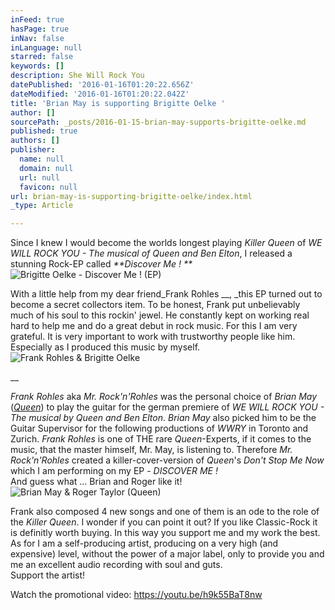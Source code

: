 ```yaml
---
inFeed: true
hasPage: true
inNav: false
inLanguage: null
starred: false
keywords: []
description: She Will Rock You
datePublished: '2016-01-16T01:20:22.656Z'
dateModified: '2016-01-16T01:20:22.042Z'
title: 'Brian May is supporting Brigitte Oelke '
author: []
sourcePath: _posts/2016-01-15-brian-may-supports-brigitte-oelke.md
published: true
authors: []
publisher:
  name: null
  domain: null
  url: null
  favicon: null
url: brian-may-is-supporting-brigitte-oelke/index.html
_type: Article

---
```

Since I knew I would become the worlds longest playing _Killer Queen_ of _WE  WILL ROCK YOU - The musical of Queen and Ben Elton_, I released a stunning Rock-EP called _**Discover Me ! **_
![Brigitte Oelke - Discover Me ! (EP)](https://s3-us-west-2.amazonaws.com/the-grid-img/p/ff12f3d49af59dab9b5dea906d5d71f1f812829c.jpg)

With a little help from my dear friend_Frank Rohles __, _this EP turned out to become a secret collectors item. To be honest, Frank put unbelievably much of his soul to this rockin' jewel. He constantly kept on working real hard to help me and do a great debut in rock music. For this I am very grateful. It is very important to work with trustworthy people like him. Especially as I produced this music by myself. ![Frank Rohles & Brigitte Oelke](https://s3-us-west-2.amazonaws.com/the-grid-img/p/d2ae1b735e95c4d1c3b8efb630d47eb67167cfe0.jpg)

__

_Frank Rohles_ aka _Mr. Rock'n'Rohles_ was the personal choice of _Brian May_ ([_Queen_][0]) to play the guitar for the german premiere of _WE WILL ROCK YOU - The musical by Queen and Ben Elton_. _Brian May_ also picked him to be the Guitar Supervisor for the following productions of _WWRY_ in Toronto and Zurich. _Frank Rohles_ is one of THE rare _Queen_-Experts, if it comes to the music, that the master himself, Mr. May, is listening to. Therefore _Mr. Rock'n'Rohles_ created a killer-cover-version of _Queen_'s _Don't Stop Me Now_ which I am performing on my EP - _DISCOVER ME !_  
And guess what ... Brian and Roger like it!
![Brian May & Roger Taylor (Queen)](https://s3-us-west-2.amazonaws.com/the-grid-img/p/0084c7f9531c5ae92f07d14e954b4c1e09901ab8.jpg)

Frank also composed 4 new songs and one of them is an ode to the role of the  _Killer Queen_. I wonder if you can point it out? If you like Classic-Rock it is definitly worth buying. In this way you support me and my work the best. As for I am a self-producing artist, producing on a very high (and expensive) level, without the power of a major label, only to provide you and me an excellent audio recording with soul and guts.   
Support the artist!

Watch the promotional video: https://youtu.be/h9k55BaT8nw

[0]: null